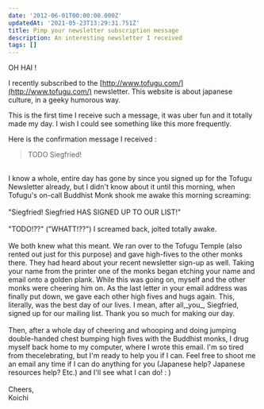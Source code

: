 ```yaml
---
date: '2012-06-01T00:00:00.000Z'
updatedAt: '2021-05-23T13:29:31.751Z'
title: Pimp your newsletter subscription message
description: An interesting newsletter I received
tags: []
---
```

OH HAI !

I recently subscribed to the [http://www.tofugu.com/](http://www.tofugu.com/) newsletter. This website is about japanese culture, in a geeky humorous way.

This is the first time I receive such a message, it was uber fun and it totally made my day. I wish I could see something like this more frequently.

Here is the confirmation message I received :

> TODO Siegfried!<br>
<br>
I know a whole, entire day has gone by since you signed up for the Tofugu Newsletter already, but I didn't know about it until this morning, when Tofugu's on-call Buddhist Monk shook me awake this morning screaming:<br>
<br>
"Siegfried! Siegfried HAS SIGNED UP TO OUR LIST!"<br>
<br>
"TODO!??" ("WHATT!??") I screamed back, jolted totally awake.<br>
<br>
We both knew what this meant. We ran over to the Tofugu Temple (also rented out just for this purpose) and gave high-fives to the other monks there. They had heard about your recent newsletter sign-up as well. Taking your name from the printer one of the monks began etching your name and email onto a golden plank. While this was going on, myself and the other monks were cheering him on. As the last letter in your email address was finally put down, we gave each other high fives and hugs again. This, literally, was the best day of our lives. I mean, after all,_you_, Siegfried, signed up for our mailing list. Thank you so much for making our day.<br>
<br>
Then, after a whole day of cheering and whooping and doing jumping double-handed chest bumping high fives with the Buddhist monks, I drug myself back home to my computer, where I wrote this email. I'm so tired from thecelebrating, but I'm ready to help you if I can. Feel free to shoot me an email any time if I can do anything for you (Japanese help? Japanese resources help? Etc.) and I'll see what I can do! : )<br>
<br>
Cheers,<br>
Koichi
